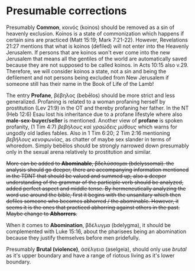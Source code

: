 # Presumable corrections

Presumably **Common**, κοινός (koinos) should be removed as a sin of heavenly exclusion. Koinos is a state of 
commonization which happens if certain sins are practiced (Matt 15:19; Mark 7:21-22). However, Revelations 21:27 
mentions that what is koinos (defiled) will not enter into the Heavenly Jerusalem. If persons that are koinos won't 
ever come into the new Jerusalem that means all the gentiles of the world are automatically saved because they are not 
supposed to be called koinos. in Acts 10:15 also v.29. Therefore, we will consider koinos a state, not a sin and being 
the defilement and not persons being excluded from New Jerusalem if someone still has their name in the Book of Life 
of the Lamb!  

The entry **Profane**, βέβηλος (bebēlos) should be more strict and less generalized. Profaning is related to a 
woman profaning herself by prostitution (Lev 21:9) in the OT and thereby profaning her father. In the NT (Heb 12:6) 
Esau lost his inheritance due to a profane lifestyle where also **male-sex-buyer/seller** is mentioned.
Another view of **profane** is spoken profanity, (1 Tim 4:7) _βεβήλους καὶ γραώδεις μύθους_ which warns for ungodly 
old ladies fables. Also in 1 Tim 6:20; 2 Tim 2:16 mentioning _βεβήλους κενοφωνίας_, as chatter of maybe sex slander 
in terms of whoredom. Simply bebēlos should be strongly narrowed down presumably only in the sexual arena relatively to
prostitution and similar.

<s>More can be added to **Abominable**, βδελύσσομαι (bdelyssomai). the analysis should go deeper, there are accompanying 
information mentioned in the TDNT that should be valued and summed up, also a deeper understanding of the grammar of
the participle verb should be analyzed, added perfect aspect and middle tense. By hermeneutically analyzing the word use
around the bible, first it begins with the unsanitary which then defiles someone who becomes abhorred / the abominable.
However, it seems it is the ones that practiced abhorring against others in the past. Maybe change to **Abhorrers**.</s>

When it comes to **Abomination**, βδέλυγμα (bdelygma), it should be complemented with Luke 15:16, about the pharisees 
being an abomination because they justify themselves before men pridefully.

Presumably **Brutal (violence)**, ἀσέλγεια (aselgeia), should only use _brutal_ as it's upper boundary and have a range
of riotous living as it's lower boundary.